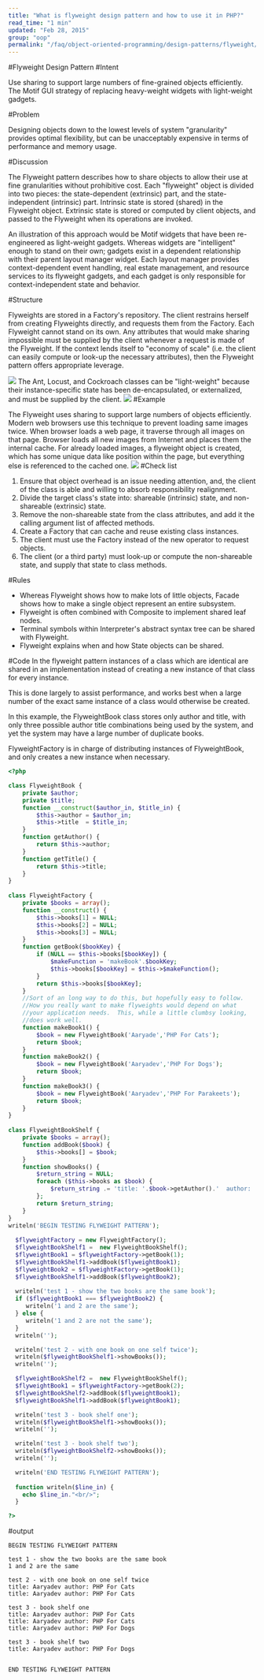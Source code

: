 ```yaml
---
title: "What is flyweight design pattern and how to use it in PHP?"
read_time: "1 min"
updated: "Feb 28, 2015"
group: "oop"
permalink: "/faq/object-oriented-programming/design-patterns/flyweight/"
---
```


#Flyweight Design Pattern
#Intent

Use sharing to support large numbers of fine-grained objects efficiently.
The Motif GUI strategy of replacing heavy-weight widgets with light-weight gadgets.

#Problem

Designing objects down to the lowest levels of system "granularity" provides optimal flexibility, but can be unacceptably expensive in terms of performance and memory usage.

#Discussion

The Flyweight pattern describes how to share objects to allow their use at fine granularities without prohibitive cost. Each "flyweight" object is divided into two pieces: the state-dependent (extrinsic) part, and the state-independent (intrinsic) part. Intrinsic state is stored (shared) in the Flyweight object. Extrinsic state is stored or computed by client objects, and passed to the Flyweight when its operations are invoked.

An illustration of this approach would be Motif widgets that have been re-engineered as light-weight gadgets. Whereas widgets are "intelligent" enough to stand on their own; gadgets exist in a dependent relationship with their parent layout manager widget. Each layout manager provides context-dependent event handling, real estate management, and resource services to its flyweight gadgets, and each gadget is only responsible for context-independent state and behavior.

#Structure

Flyweights are stored in a Factory's repository. The client restrains herself from creating Flyweights directly, and requests them from the Factory. Each Flyweight cannot stand on its own. Any attributes that would make sharing impossible must be supplied by the client whenever a request is made of the Flyweight. If the context lends itself to "economy of scale" (i.e. the client can easily compute or look-up the necessary attributes), then the Flyweight pattern offers appropriate leverage.

<img src="https://lh5.googleusercontent.com/-ETHcCJ2--rU/VPFo-93d2jI/AAAAAAAACHc/LrknYYWYF_4/w750-h422-no/Flyweight1-2x.png">
The Ant, Locust, and Cockroach classes can be "light-weight" because their instance-specific state has been de-encapsulated, or externalized, and must be supplied by the client.
<img src="https://lh3.googleusercontent.com/-86miMC6g9Xg/VPFo-sGiulI/AAAAAAAACHg/KMyr64aEwC0/w1025-h725-no/Flyweight_1-2x.png">
#Example

The Flyweight uses sharing to support large numbers of objects efficiently. Modern web browsers use this technique to prevent loading same images twice. When browser loads a web page, it traverse through all images on that page. Browser loads all new images from Internet and places them the internal cache. For already loaded images, a flyweight object is created, which has some unique data like position within the page, but everything else is referenced to the cached one.
<img src="https://lh6.googleusercontent.com/-Qrfht7yFGF4/VPFo-xiiYSI/AAAAAAAACHk/NynJgMZhFI4/w884-h400-no/Flyweight_example1-2x.png">
#Check list

1. Ensure that object overhead is an issue needing attention, and, the client of the class is able and willing to absorb responsibility realignment.
2. Divide the target class's state into: shareable (intrinsic) state, and non-shareable (extrinsic) state.
3. Remove the non-shareable state from the class attributes, and add it the calling argument list of affected methods.
4. Create a Factory that can cache and reuse existing class instances.
5. The client must use the Factory instead of the new operator to request objects.
6. The client (or a third party) must look-up or compute the non-shareable state, and supply that state to class methods.

#Rules 
* Whereas Flyweight shows how to make lots of little objects, Facade shows how to make a single object represent an entire subsystem.
* Flyweight is often combined with Composite to implement shared leaf nodes.
* Terminal symbols within Interpreter's abstract syntax tree can be shared with Flyweight.
* Flyweight explains when and how State objects can be shared.

#Code
In the flyweight pattern instances of a class which are identical are shared in an implementation instead of creating a new instance of that class for every instance.

This is done largely to assist performance, and works best when a large number of the exact same instance of a class would otherwise be created.

In this example, the FlyweightBook class stores only author and title, with only three possible author title combinations being used by the system, and yet the system may have a large number of duplicate books.

FlyweightFactory is in charge of distributing instances of FlyweightBook, and only creates a new instance when necessary.

```php
<?php

class FlyweightBook {
    private $author;
    private $title;    
    function __construct($author_in, $title_in) {
        $this->author = $author_in;
        $this->title  = $title_in;
    }      
    function getAuthor() {
        return $this->author;
    }    
    function getTitle() {
        return $this->title;
    }
}
 
class FlyweightFactory {
    private $books = array();     
    function __construct() {
        $this->books[1] = NULL;
        $this->books[2] = NULL;
        $this->books[3] = NULL;
    }  
    function getBook($bookKey) {
        if (NULL == $this->books[$bookKey]) {
            $makeFunction = 'makeBook'.$bookKey;
            $this->books[$bookKey] = $this->$makeFunction(); 
        } 
        return $this->books[$bookKey];
    }    
    //Sort of an long way to do this, but hopefully easy to follow.  
    //How you really want to make flyweights would depend on what 
    //your application needs.  This, while a little clumbsy looking,
    //does work well.
    function makeBook1() {
        $book = new FlyweightBook('Aaryade','PHP For Cats'); 
        return $book;
    }
    function makeBook2() {
        $book = new FlyweightBook('Aaryadev','PHP For Dogs'); 
        return $book;
    }
    function makeBook3() {
        $book = new FlyweightBook('Aaryadev','PHP For Parakeets'); 
        return $book;
    }
}
 
class FlyweightBookShelf {
    private $books = array();
    function addBook($book) {
        $this->books[] = $book;
    }    
    function showBooks() {
        $return_string = NULL;
        foreach ($this->books as $book) {
            $return_string .= 'title: '.$book->getAuthor().'  author: '.$book->getTitle();
        };
        return $return_string;
    }
}
writeln('BEGIN TESTING FLYWEIGHT PATTERN');
 
  $flyweightFactory = new FlyweightFactory();
  $flyweightBookShelf1 =  new FlyweightBookShelf();
  $flyweightBook1 = $flyweightFactory->getBook(1);
  $flyweightBookShelf1->addBook($flyweightBook1);
  $flyweightBook2 = $flyweightFactory->getBook(1);
  $flyweightBookShelf1->addBook($flyweightBook2);
 
  writeln('test 1 - show the two books are the same book');
  if ($flyweightBook1 === $flyweightBook2) {
     writeln('1 and 2 are the same');
  } else {
     writeln('1 and 2 are not the same');    
  }
  writeln('');

  writeln('test 2 - with one book on one self twice');
  writeln($flyweightBookShelf1->showBooks());
  writeln('');

  $flyweightBookShelf2 =  new FlyweightBookShelf(); 
  $flyweightBook1 = $flyweightFactory->getBook(2);  
  $flyweightBookShelf2->addBook($flyweightBook1);
  $flyweightBookShelf1->addBook($flyweightBook1);

  writeln('test 3 - book shelf one');
  writeln($flyweightBookShelf1->showBooks());
  writeln('');

  writeln('test 3 - book shelf two');
  writeln($flyweightBookShelf2->showBooks());
  writeln('');

  writeln('END TESTING FLYWEIGHT PATTERN');
 
  function writeln($line_in) {
    echo $line_in."<br/>";
  }

?>
```
#output

```
BEGIN TESTING FLYWEIGHT PATTERN

test 1 - show the two books are the same book
1 and 2 are the same

test 2 - with one book on one self twice
title: Aaryadev author: PHP For Cats
title: Aaryadev author: PHP For Cats

test 3 - book shelf one
title: Aaryadev author: PHP For Cats
title: Aaryadev author: PHP For Cats
title: Aaryadev author: PHP For Dogs

test 3 - book shelf two
title: Aaryadev author: PHP For Dogs


END TESTING FLYWEIGHT PATTERN
```



